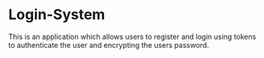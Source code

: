 # Login-System
This is an application which allows users to register and login using tokens to authenticate the user and encrypting the users password.
